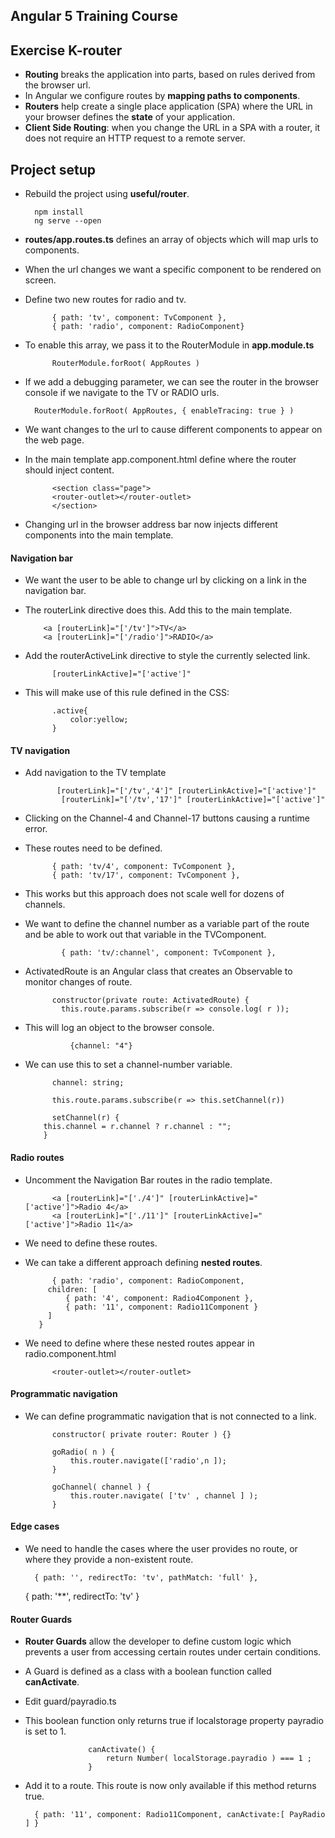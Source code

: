 ## Angular 5 Training Course
## Exercise K-router

- **Routing** breaks the application into parts, based on rules derived from the browser url.
- In Angular we configure routes by **mapping paths to components**.
- **Routers** help create a single place application (SPA) where the URL in your browser defines the **state** of your application.
- **Client Side Routing**: when you change the URL in a SPA with a router, it does not require an HTTP request to a remote server.

## Project setup

- Rebuild the project using **useful/router**.

		npm install
		ng serve --open
		
- **routes/app.routes.ts** defines an array of objects which will map urls to components.
- When the url changes we want a specific component to be rendered on screen.
- Define two new routes for radio and tv.

		    { path: 'tv', component: TvComponent },
		    { path: 'radio', component: RadioComponent}
		    
- To enable this array, we pass it to the RouterModule in **app.module.ts**

			RouterModule.forRoot( AppRoutes )
			
- If we add a debugging parameter, we can see the router in the browser console if we navigate to the TV or RADIO urls.

		RouterModule.forRoot( AppRoutes, { enableTracing: true } )
		
- We want changes to the url to cause different components to appear on the web page.
- In the main template app.component.html define where the router should inject content.

		    <section class="page">
	        <router-outlet></router-outlet>
		    </section>

- Changing url in the browser address bar now injects different components into the main template.

#### Navigation bar

- We want the user to be able to change url by clicking on a link in the navigation bar.
- The routerLink directive does this. Add this to the main template.

		  <a [routerLink]="['/tv']">TV</a>
		  <a [routerLink]="['/radio']">RADIO</a>
		      
- Add the routerActiveLink directive to style the currently selected link.

			[routerLinkActive]="['active']"
					
- This will make use of this rule defined in the CSS:
			
			.active{
				color:yellow;
			}

#### TV navigation

- Add navigation to the TV template

			 [routerLink]="['/tv','4']" [routerLinkActive]="['active']"
			  [routerLink]="['/tv','17']" [routerLinkActive]="['active']"
				  
- Clicking on the Channel-4 and Channel-17 buttons causing a runtime error.
- These routes need to be defined.

		    { path: 'tv/4', component: TvComponent },
		    { path: 'tv/17', component: TvComponent },
		    
- This works but this approach does not scale well for dozens of channels.
- We want to define the channel number as a variable part of the  route and be able to work out that variable in the TVComponent.

			  { path: 'tv/:channel', component: TvComponent },
			  
- ActivatedRoute is an Angular class that creates an Observable to monitor changes of route.

		    constructor(private route: ActivatedRoute) {
	          this.route.params.subscribe(r => console.log( r ));

- This will log an object to the browser console.

				{channel: "4"}
				
- We can use this to set a channel-number variable.

			channel: string;
			
			this.route.params.subscribe(r => this.setChannel(r))
			
			setChannel(r) {
	      this.channel = r.channel ? r.channel : "";
		  }

#### Radio routes

- Uncomment the Navigation Bar routes in the radio template.

		    <a [routerLink]="['./4']" [routerLinkActive]="['active']">Radio 4</a>
		    <a [routerLink]="['./11']" [routerLinkActive]="['active']">Radio 11</a>
		    
- We need to define these routes.
- We can take a different approach defining **nested routes**.

		    { path: 'radio', component: RadioComponent,
	       children: [
	           { path: '4', component: Radio4Component },
	           { path: '11', component: Radio11Component }
	       ]
	     }

- We need to define where these nested routes appear in radio.component.html

			<router-outlet></router-outlet>
			
#### Programmatic navigation

- We can define programmatic navigation that is not connected to a link.

		    constructor( private router: Router ) {}
		
		    goRadio( n ) {
		        this.router.navigate(['radio',n ]);
		    }
		
		    goChannel( channel ) {
		        this.router.navigate( ['tv' , channel ] );
		    }   

#### Edge cases

- We need to handle the cases where the user provides no route, or where they provide a non-existent route.

		{ path: '', redirectTo: 'tv', pathMatch: 'full' },
		
    { path: '**', redirectTo: 'tv' }
			
#### Router Guards

- **Router Guards** allow the developer to define custom logic which prevents a user from accessing certain routes under certain conditions.
- A Guard is defined as a class with a boolean function called **canActivate**. 	
- Edit guard/payradio.ts
- This boolean function only returns true if localstorage property payradio is set to 1.

					canActivate() {
						return Number( localStorage.payradio ) === 1 ;
					}
					
- Add it to a route. This route is now only available if this method returns true.

		{ path: '11', component: Radio11Component, canActivate:[ PayRadio ] }
